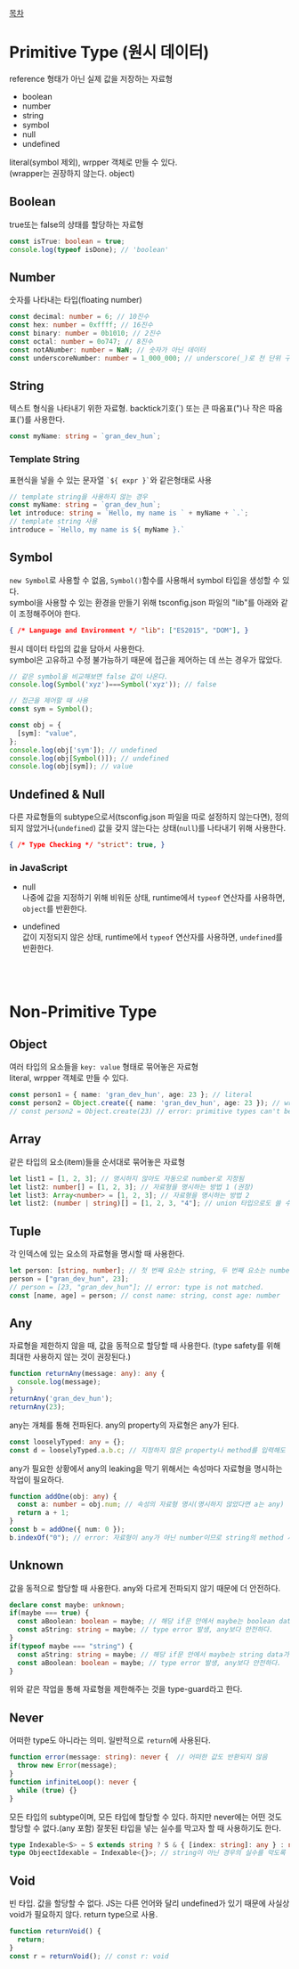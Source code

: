 [목차](./README.md "목차")
# Primitive Type (원시 데이터)

reference 형태가 아닌 실제 값을 저장하는 자료형
- boolean
- number
- string
- symbol
- null
- undefined

literal(symbol 제외), wrpper 객체로 만들 수 있다.  
(wrapper는 권장하지 않는다. object)

## Boolean

true또는 false의 상태를 할당하는 자료형
```ts
const isTrue: boolean = true;
console.log(typeof isDone); // 'boolean'
```

## Number

숫자를 나타내는 타입(floating number)
```ts
const decimal: number = 6; // 10진수
const hex: number = 0xffff; // 16진수
const binary: number = 0b1010; // 2진수
const octal: number = 0o747; // 8진수
const notANumber: number = NaN; // 숫자가 아닌 데이터
const underscoreNumber: number = 1_000_000; // underscore(_)로 천 단위 구분 가능
```

## String

텍스트 형식을 나타내기 위한 자료형. backtick기호(`) 또는 큰 따옴표(")나 작은 따옴표(')를 사용한다.

```ts
const myName: string = `gran_dev_hun`;
```

### Template String

표현식을 넣을 수 있는 문자열 ``` `${ expr }` ```와 같은형태로 사용
```ts
// template string을 사용하지 않는 경우
const myName: string = `gran_dev_hun`;
let introduce: string = `Hello, my name is ` + myName + `.`;
// template string 사용
introduce = `Hello, my name is ${ myName }.`
```

## Symbol

`new Symbol`로 사용할 수 없음, `Symbol()`함수를 사용해서 symbol 타입을 생성할 수 있다.  
symbol을 사용할 수 있는 환경을 만들기 위해 tsconfig.json 파일의 "lib"를 아래와 같이 조정해주어야 한다.
```json
{ /* Language and Environment */ "lib": ["ES2015", "DOM"], }
```
원시 데이터 타입의 값을 담아서 사용한다.  
symbol은 고유하고 수정 불가능하기 때문에 접근을 제어하는 데 쓰는 경우가 많았다.

```ts
// 같은 symbol을 비교해보면 false 값이 나온다.
console.log(Symbol('xyz')===Symbol('xyz')); // false

// 접근을 제어할 때 사용
const sym = Symbol();

const obj = {
  [sym]: "value",
};
console.log(obj['sym']); // undefined
console.log(obj[Symbol()]); // undefined
console.log(obj[sym]); // value
```

## Undefined & Null

다른 자료형들의 subtype으로서(tsconfig.json 파일을 따로 설정하지 않는다면), 정의되지 않았거나(`undefined`) 값을 갖지 않는다는 상태(`null`)를 나타내기 위해 사용한다.  
```json
{ /* Type Checking */ "strict": true, }
```

### in JavaScript

- null  
나중에 값을 지정하기 위해 비워둔 상태, runtime에서 `typeof` 연산자를 사용하면, `object`를 반환한다.

- undefined  
값이 지정되지 않은 상태, runtime에서 `typeof` 연산자를 사용하면, `undefined`를 반환한다.

<br><br>

# Non-Primitive Type

## Object
여러 타입의 요소들을 `key: value` 형태로 묶어놓은 자료형  
literal, wrpper 객체로 만들 수 있다.
```ts
const person1 = { name: 'gran_dev_hun', age: 23 }; // literal
const person2 = Object.create({ name: 'gran_dev_hun', age: 23 }); // wrraper
// const person2 = Object.create(23) // error: primitive types can't be use as parameter of Object.create().
```

## Array
같은 타입의 요소(item)들을 순서대로 묶어놓은 자료형
```ts
let list1 = [1, 2, 3]; // 명시하지 않아도 자동으로 number로 지정됨
let list2: number[] = [1, 2, 3]; // 자료형을 명시하는 방법 1 (권장)
let list3: Array<number> = [1, 2, 3]; // 자료형을 명시하는 방법 2
let list2: (number | string)[] = [1, 2, 3, "4"]; // union 타입으로도 쓸 수 있음
```

## Tuple
각 인덱스에 있는 요소의 자료형을 명시할 때 사용한다.
```ts
let person: [string, number]; // 첫 번째 요소는 string, 두 번째 요소는 number
person = ["gran_dev_hun", 23];
// person = [23, "gran_dev_hun"]; // error: type is not matched.
const [name, age] = person; // const name: string, const age: number
```

## Any
자료형을 제한하지 않을 때, 값을 동적으로 할당할 때 사용한다. (type safety를 위해 최대한 사용하지 않는 것이 권장된다.)
```ts
function returnAny(message: any): any {
  console.log(message);
}
returnAny('gran_dev_hun');
returnAny(23);
```
any는 개체를 통해 전파된다. any의 property의 자료형은 any가 된다.
```ts
const looselyTyped: any = {};
const d = looselyTyped.a.b.c; // 지정하지 않은 property나 method를 입력해도 error가 발생하지 않는다. --> type safety를 잃는다. const d: any
```
any가 필요한 상황에서 any의 leaking을 막기 위해서는 속성마다 자료형을 명시하는 작업이 필요하다.
```ts
function addOne(obj: any) {
  const a: number = obj.num; // 속성의 자료형 명시(명시하지 않았다면 a는 any)
  return a + 1;
}
const b = addOne({ num: 0 });
b.indexOf("0"); // error: 자료형이 any가 아닌 number이므로 string의 method 사용 불가
```

## Unknown
값을 동적으로 할당할 때 사용한다. any와 다르게 전파되지 않기 때문에 더 안전하다.
```ts
declare const maybe: unknown;
if(maybe === true) {
  const aBoolean: boolean = maybe; // 해당 if문 안에서 maybe는 boolean data가 된다.
  const aString: string = maybe; // type error 발생, any보다 안전하다.
}
if(typeof maybe === "string") {
  const aString: string = maybe; // 해당 if문 안에서 maybe는 string data가 된다.
  const aBoolean: boolean = maybe; // type error 발생, any보다 안전하다.
}
```
위와 같은 작업을 통해 자료형을 제한해주는 것을 type-guard라고 한다.

## Never
어떠한 type도 아니라는 의미. 일반적으로 `return`에 사용된다.
```ts
function error(message: string): never {  // 어떠한 값도 반환되지 않음
  throw new Error(message);
}
function infiniteLoop(): never {
  while (true) {}
}
```
모든 타입의 subtype이며, 모든 타입에 할당할 수 있다. 하지만 never에는 어떤 것도 할당할 수 없다.(any 포함) 잘못된 타입을 넣는 실수를 막고자 할 때 사용하기도 한다.
```ts
type Indexable<S> = S extends string ? S & { [index: string]: any } : never;
type ObjeectIdexable = Indexable<{}>; // string이 아닌 경우의 실수를 막도록 never가 된다.
```

## Void
빈 타입. 값을 할당할 수 없다. JS는 다른 언어와 달리 undefined가 있기 때문에 사실상 void가 필요하지 않다. return type으로 사용.
```ts
function returnVoid() {
  return;
}
const r = returnVoid(); // const r: void
```